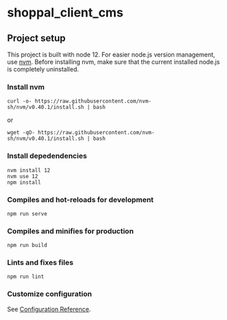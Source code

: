 # shoppal_client_cms

## Project setup
This project is built with node 12. For easier node.js version management, use [nvm](https://github.com/nvm-sh/nvm).
Before installing nvm, make sure that the current installed node.js is completely uninstalled.

### Install nvm
```
curl -o- https://raw.githubusercontent.com/nvm-sh/nvm/v0.40.1/install.sh | bash
```
or
```
wget -qO- https://raw.githubusercontent.com/nvm-sh/nvm/v0.40.1/install.sh | bash
```
### Install depedendencies
```
nvm install 12
nvm use 12
npm install
```

### Compiles and hot-reloads for development
```
npm run serve
```

### Compiles and minifies for production
```
npm run build
```

### Lints and fixes files
```
npm run lint
```

### Customize configuration
See [Configuration Reference](https://cli.vuejs.org/config/).
